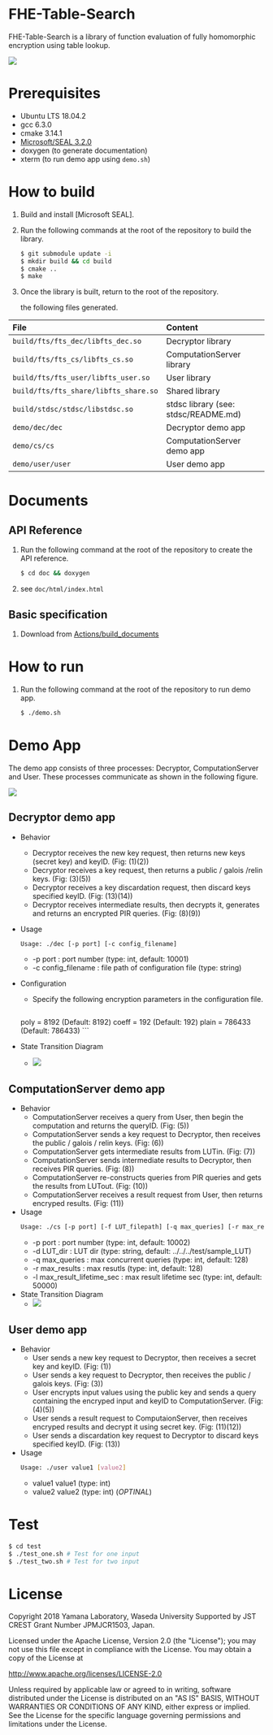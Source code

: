 # FHE-Table-Search

FHE-Table-Search is a library of function evaluation of fully homomorphic encryption using table lookup.

![](doc/img/overview.png)

# Prerequisites
* Ubuntu LTS 18.04.2
* gcc 6.3.0
* cmake 3.14.1
* [Microsoft/SEAL 3.2.0](https://github.com/microsoft/SEAL/)
* doxygen (to generate documentation)
* xterm (to run demo app using `demo.sh`)

# How to build
1. Build and install [Microsoft SEAL].
2. Run the following commands at the root of the repository to build the library.
    ```sh
    $ git submodule update -i
    $ mkdir build && cd build
    $ cmake ..
    $ make
    ```
3. Once the library is built, return to the root of the repository.

    the following files generated.

| File | Content |
|:---|:---|
| `build/fts/fts_dec/libfts_dec.so` | Decryptor library |
| `build/fts/fts_cs/libfts_cs.so` | ComputationServer library |
| `build/fts/fts_user/libfts_user.so` | User library |
| `build/fts/fts_share/libfts_share.so` | Shared library |
| `build/stdsc/stdsc/libstdsc.so` | stdsc library (see: stdsc/README.md) |
| `demo/dec/dec` | Decryptor demo app |
| `demo/cs/cs` | ComputationServer demo app |
| `demo/user/user` | User demo app |

# Documents

## API Reference
1. Run the following command at the root of the repository to create the API reference.
    ```sh
    $ cd doc && doxygen
    ```
2. see `doc/html/index.html`

## Basic specification
1. Download from [Actions/build_documents](https://github.com/iihiro/FHE-Table-Search/actions?query=workflow%3Abuild_documents)

# How to run
1. Run the following command at the root of the repository to run demo app.
    ```sh
    $ ./demo.sh
    ```

# Demo App
The demo app consists of three processes: Decryptor, ComputationServer and User. These processes communicate as shown in the following figure.

![](doc/spec-ja/source/images/fhetbl_design-flow.png)

## Decryptor demo app
* Behavior
    * Decryptor receives the new key request, then returns new keys (secret key) and keyID. (Fig: (1)(2))
    * Decryptor receives a key request, then returns a public / galois /relin keys. (Fig: (3)(5))
    * Decryptor receives a key discardation request, then discard keys specified keyID. (Fig: (13)(14))
    * Decryptor receives intermediate results, then decrypts it, generates and returns an encrypted PIR queries. (Fig: (8)(9))
* Usage
    ```sh
    Usage: ./dec [-p port] [-c config_filename]
    ```
    * -p port : port number (type: int, default: 10001)
    * -c config_filename : file path of configuration file (type: string)
* Configuration
    * Specify the following encryption parameters in the configuration file.
        ```
	poly  = 8192   (Default: 8192)
	coeff = 192    (Default: 192)
	plain = 786433 (Default: 786433)
        ```

* State Transition Diagram
    * ![](doc/spec-ja/source/images/fhetbl_design-state-dec.png)

## ComputationServer demo app
* Behavior
    * ComputationServer receives a query from User, then begin the computation and returns the queryID. (Fig: (5))
    * ComputationServer sends a key request to Decryptor, then receives the public / galois / relin keys. (Fig: (6))
    * ComputationServer gets intermediate results from LUTin. (Fig: (7))
    * ComputationServer sends intermediate results to Decryptor, then receives PIR queries. (Fig: (8))
    * ComputationServer re-constructs queries from PIR queries and gets the results from LUTout. (Fig: (10))
    * ComputationServer receives a result request from User, then returns encryped results. (Fig: (11))
* Usage
    ```sh
    Usage: ./cs [-p port] [-f LUT_filepath] [-q max_queries] [-r max_results] [-l max_result_lifetime_sec]
    ```
    * -p port : port number (type: int, default: 10002)
    * -d LUT_dir : LUT dir  (type: string, default: ../../../test/sample_LUT)
    * -q max_queries : max concurrent queries (type: int, default: 128)
    * -r max_results : max resutls (type: int, default: 128)
    * -l max_result_lifetime_sec : max result lifetime sec (type: int, default: 50000)
* State Transition Diagram
    * ![](doc/spec-ja/source/images/fhetbl_design-state-cs.png)

## User demo app
* Behavior
    * User sends a new key request to Decryptor, then receives a secret key and keyID. (Fig: (1))
    * User sends a key request to Decryptor, then receives the public / galois keys. (Fig: (3))
    * User encrypts input values using the public key and sends a query containing the encryped input and keyID to ComputationServer. (Fig: (4)(5))
    * User sends a result request to ComputaionServer, then receives encryped results and decrypt it using secret key.  (Fig: (11)(12))
    * User sends a discardation key request to Decryptor to discard keys specified keyID. (Fig: (13))
* Usage
    ```sh
    Usage: ./user value1 [value2]
    ```
    * value1 value1 (type: int)
    * value2 value2 (type: int) (*OPTINAL*)

# Test
```sh
$ cd test
$ ./test_one.sh # Test for one input
$ ./test_two.sh # Test for two input
```

# License
Copyright 2018 Yamana Laboratory, Waseda University
Supported by JST CREST Grant Number JPMJCR1503, Japan.

Licensed under the Apache License, Version 2.0 (the "License");
you may not use this file except in compliance with the License.
You may obtain a copy of the License at

http://www.apache.org/licenses/LICENSE-2.0

Unless required by applicable law or agreed to in writing, software
distributed under the License is distributed on an "AS IS" BASIS,
WITHOUT WARRANTIES OR CONDITIONS OF ANY KIND, either express or implied.
See the License for the specific language governing permissions and
limitations under the License.
